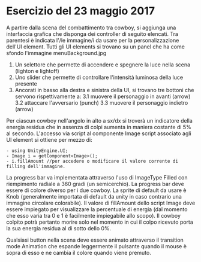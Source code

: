 # Esercizio del 23 maggio 2017

A partire dalla scena del combattimento tra cowboy, si aggiunga una interfaccia grafica che disponga dei controller di seguito elencati. Tra parentesi è indicata l'/le immagine/i da usare per la personalizzazione dell'UI element.
Tutti gli UI elements si trovano su un panel che ha come sfondo l'immagine menuBackground.jpg



1. Un selettore che permette di accendere e spegnere la luce nella scena (lighton e lightoff)
2. Uno slider che permette di controllare l'intensità luminosa della luce presente
3. Ancorati in basso alla destra e sinistra della UI, si trovano tre bottoni che servono rispettivamente a:
	3.1 muovere il personaggio in avanti (arrow)
	3.2 attaccare l'avversario (punch)
	3.3 muovere il personaggio indietro (arrow)

Per ciascun cowboy nell'angolo in alto a sx/dx si troverà un indicatore della energia residua che in assenza di colpi aumenta in maniera costante di 5% al secondo.
L'accesso via script al componente Image script associato agli UI element si ottiene per mezzo di:
	
	- using UnityEngine.UI;
	- Image i = getComponent<Image>();
	- i.fillAmount //per accedere o modificare il valore corrente di filling dell'immagine.
	
La progress bar va implementata attraverso l'uso di ImageType Filled con riempimento radiale a 360 gradi (un semicerchio). La progress bar deve essere di colore diverso per i due cowboy. La sprite di default da usare è Knob (generalmente importata di default da unity in caso contrario una immagine circolare colorabile). Il valore di fillAmount dello script Image deve essere impiegato per visualizzare la percentuale di energia (dal momento che esso varia tra 0 e 1 è facilmente impiegabile allo scopo).
Il cowboy colpito potrà pertanto morire solo nel momento in cui il colpo ricevuto porta la sua energia residua al di sotto dello 0%.

Qualsiasi button nella scena deve essere animato attraverso il transition mode Animation che espande leggermente il pulsante quando il mouse è sopra di esso e ne cambia il colore quando viene premuto.


